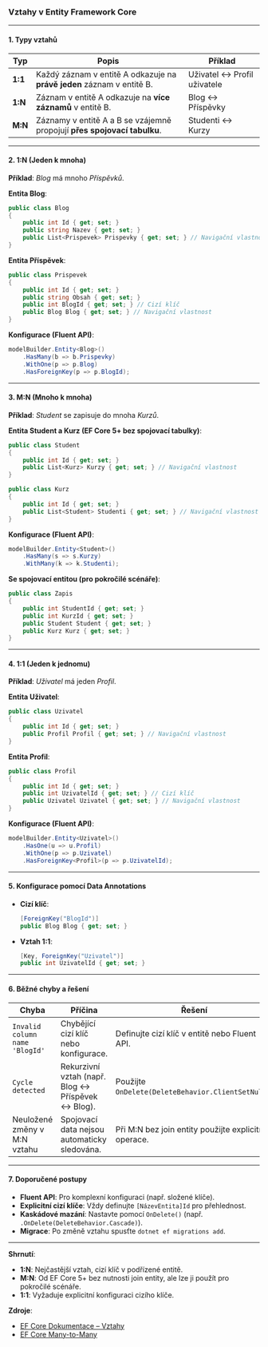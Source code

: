 
### Vztahy v Entity Framework Core

---

#### **1. Typy vztahů**  

| **Typ** | **Popis**                                  | **Příklad**                          |  
|---------|--------------------------------------------|--------------------------------------|  
| **1:1** | Každý záznam v entitě A odkazuje na **právě jeden** záznam v entitě B. | Uživatel ↔ Profil uživatele |  
| **1:N** | Záznam v entitě A odkazuje na **více záznamů** v entitě B. | Blog ↔ Příspěvky |  
| **M:N** | Záznamy v entitě A a B se vzájemně propojují **přes spojovací tabulku**. | Studenti ↔ Kurzy |  

---

#### **2. 1:N (Jeden k mnoha)**  

**Příklad**: *Blog* má mnoho *Příspěvků*.  

**Entita Blog**:  
```csharp  
public class Blog  
{  
    public int Id { get; set; }  
    public string Nazev { get; set; }  
    public List<Prispevek> Prispevky { get; set; } // Navigační vlastnost  
}  
```  

**Entita Příspěvek**:  
```csharp  
public class Prispevek  
{  
    public int Id { get; set; }  
    public string Obsah { get; set; }  
    public int BlogId { get; set; } // Cizí klíč  
    public Blog Blog { get; set; } // Navigační vlastnost  
}  
```  

**Konfigurace (Fluent API)**:  
```csharp  
modelBuilder.Entity<Blog>()  
    .HasMany(b => b.Prispevky)  
    .WithOne(p => p.Blog)  
    .HasForeignKey(p => p.BlogId);  
```  

---

#### **3. M:N (Mnoho k mnoha)**  

**Příklad**: *Student* se zapisuje do mnoha *Kurzů*.  

**Entita Student a Kurz (EF Core 5+ bez spojovací tabulky)**:  
```csharp  
public class Student  
{  
    public int Id { get; set; }  
    public List<Kurz> Kurzy { get; set; } // Navigační vlastnost  
}  

public class Kurz  
{  
    public int Id { get; set; }  
    public List<Student> Studenti { get; set; } // Navigační vlastnost  
}  
```  

**Konfigurace (Fluent API)**:  
```csharp  
modelBuilder.Entity<Student>()  
    .HasMany(s => s.Kurzy)  
    .WithMany(k => k.Studenti);  
```  

**Se spojovací entitou (pro pokročilé scénáře)**:  
```csharp  
public class Zapis  
{  
    public int StudentId { get; set; }  
    public int KurzId { get; set; }  
    public Student Student { get; set; }  
    public Kurz Kurz { get; set; }  
}  
```  

---

#### **4. 1:1 (Jeden k jednomu)**  

**Příklad**: *Uživatel* má jeden *Profil*.  

**Entita Uživatel**:  
```csharp  
public class Uzivatel  
{  
    public int Id { get; set; }  
    public Profil Profil { get; set; } // Navigační vlastnost  
}  
```  

**Entita Profil**:  
```csharp  
public class Profil  
{  
    public int Id { get; set; }  
    public int UzivatelId { get; set; } // Cizí klíč  
    public Uzivatel Uzivatel { get; set; } // Navigační vlastnost  
}  
```  

**Konfigurace (Fluent API)**:  
```csharp  
modelBuilder.Entity<Uzivatel>()  
    .HasOne(u => u.Profil)  
    .WithOne(p => p.Uzivatel)  
    .HasForeignKey<Profil>(p => p.UzivatelId);  
```  

---

#### **5. Konfigurace pomocí Data Annotations**  

- **Cizí klíč**:  
  ```csharp  
  [ForeignKey("BlogId")]  
  public Blog Blog { get; set; }  
  ```  
- **Vztah 1:1**:  
  ```csharp  
  [Key, ForeignKey("Uzivatel")]  
  public int UzivatelId { get; set; }  
  ```  

---

#### **6. Běžné chyby a řešení**  

| **Chyba**                          | **Příčina**                     | **Řešení**                         |  
|------------------------------------|----------------------------------|-------------------------------------|  
| `Invalid column name 'BlogId'`     | Chybějící cizí klíč nebo konfigurace. | Definujte cizí klíč v entitě nebo Fluent API. |  
| `Cycle detected`                   | Rekurzivní vztah (např. Blog ↔ Příspěvek ↔ Blog). | Použijte `OnDelete(DeleteBehavior.ClientSetNull)`. |  
| Neuložené změny v M:N vztahu       | Spojovací data nejsou automaticky sledována. | Při M:N bez join entity použijte explicitní operace. |  

---

#### **7. Doporučené postupy**  

- **Fluent API**: Pro komplexní konfiguraci (např. složené klíče).  
- **Explicitní cizí klíče**: Vždy definujte `[NázevEntita]Id` pro přehlednost.  
- **Kaskádové mazání**: Nastavte pomocí `OnDelete()` (např. `.OnDelete(DeleteBehavior.Cascade)`).  
- **Migrace**: Po změně vztahu spusťte `dotnet ef migrations add`.  

---

**Shrnutí**:  
- **1:N**: Nejčastější vztah, cizí klíč v podřízené entitě.  
- **M:N**: Od EF Core 5+ bez nutnosti join entity, ale lze ji použít pro pokročilé scénáře.  
- **1:1**: Vyžaduje explicitní konfiguraci cizího klíče.  

**Zdroje**:  
- [EF Core Dokumentace – Vztahy](https://learn.microsoft.com/en-us/ef/core/modeling/relationships)  
- [EF Core Many-to-Many](https://learn.microsoft.com/en-us/ef/core/modeling/relationships/many-to-many)
